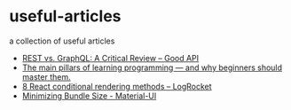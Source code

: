# useful-articles
a collection of useful articles

* [REST vs. GraphQL: A Critical Review – Good API](https://blog.goodapi.co/rest-vs-graphql-a-critical-review-5f77392658e7)
* [The main pillars of learning programming — and why beginners should master them.](https://medium.freecodecamp.org/the-main-pillars-of-learning-programming-and-why-beginners-should-master-them-e04245c17c56)
* [8 React conditional rendering methods – LogRocket](https://blog.logrocket.com/conditional-rendering-in-react-c6b0e5af381e)
* [Minimizing Bundle Size - Material-UI](https://material-ui.com/guides/minimizing-bundle-size/#minimizing-bundle-size)
